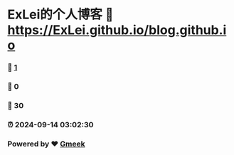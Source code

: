 # ExLei的个人博客 :link: https://ExLei.github.io/blog.github.io 
### :page_facing_up: [1](https://ExLei.github.io/blog.github.io/tag.html) 
### :speech_balloon: 0 
### :hibiscus: 30 
### :alarm_clock: 2024-09-14 03:02:30 
### Powered by :heart: [Gmeek](https://github.com/Meekdai/Gmeek)
